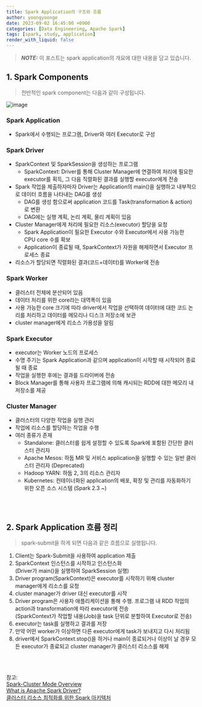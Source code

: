 ```yaml
---
title: Spark Application의 구조와 흐름
author: yoongyoonge
date: 2023-09-02 16:45:00 +0900
categories: [Data Engineering, Apache Spark]
tags: [spark, study, application]
render_with_liquid: false
---
```


> **_NOTE:_** 이 포스트는 spark application의 개요에 대한 내용을 담고 있습니다.


## 1. Spark Components
> 전반적인 spark component는 다음과 같이 구성됩니다.

![image](https://github.com/yoongyoonge/yoongyoonge.github.io/assets/20895661/2086c0ef-6f6a-4959-bf4d-b856e31433db)

### Spark Application
- Spark에서 수행되는 프로그램, Driver와 여러 Executor로 구성


### Spark Driver
- SparkContext 및 SparkSession을 생성하는 프로그램
    - SparkContext: Driver를 통해 Cluster Manager에 연결하여 처리에 필요한 executor를 획득, 그 다음 직렬화된 결과를 실행할 executor에게 전송
- Spark 작업을 제출하자마자 Driver는 Application의 main()을 실행하고 내부적으로 데이터 흐름을 나타내는 DAG를 생성
    - DAG를 생성 함으로써 application 코드를 Task(transformation & action)로 변환 
    - DAG에는 실행 계획, 논리 계획, 물리 계획이 있음
- Cluster Manager에게 처리에 필요한 리소스(executor) 할당을 요청
    - Spark Application이 필요한 Executor 수와 Executor에서 사용 가능한 CPU core 수를 확보
    - Application이 종료될 때, SparkContext가 자원을 해제하면서 Executor  프로세스 종료
- 리소스가 할당되면 직렬화된 결과(코드+데이터)를 Worker에 전송

### Spark Worker
- 클러스터 전체에 분산되어 있음
- 데이터 처리를 위한 core라는 대역폭이 있음
- 사용 가능한 core 크기에 따라 driver에서 작업을 선택하여 데이터에 대한 코드 논리를 처리하고 데이터를 메모리나 디스크 저장소에 보관
- cluster manager에게 리소스 가용성을 알림

### Spark Executor
- executor는 Worker 노드의 프로세스
- 수명 주기는 Spark Application과 같으며 application이 시작할 때 시작되어 종료될 때 종료
- 작업을 실행한 후에는 결과를 드라이버에 전송
- Block Manager를 통해 사용자 프로그램에 의해 캐시되는 RDD에 대한 메모리 내 저장소를 제공


### Cluster Manager
- 클러스터의 다양한 작업을 실행 관리
- 작업에 리소스를 할당하는 작업을 수행
- 여러 종류가 존재
    - Standalone: 클러스터를 쉽게 설정할 수 있도록 Spark에 포함된 간단한 클러스터 관리자
    - Apache Mesos: 하둡 MR 및 서비스 application을 실행할 수 있는 일반 클러스터 관리자 (Deprecated)
    - Hadoop YARN: 하둡 2, 3의 리소스 관리자
    - Kubernetes: 컨테이너화된 application의 배포, 확장 및 관리를 자동화하기 위한 오픈 소스 시스템 (Spark 2.3 ~)

<br>
<br>

## 2. Spark Application 흐름 정리
> spark-submit을 하게 되면 다음과 같은 흐름으로 실행됩니다.

1. Client는 Spark-Submit을 사용하여 application 제출
2. SparkContext 인스턴스를 시작하고 인스턴스화 <br> (Driver가 main()을 실행하여 SparkSession 실행)
3. Driver program(SparkContext)은 executor를 시작하기 위해 cluster manager에게 리소스를 요청
4. cluster manager가 driver 대신 executor를 시작
5. Driver program은 사용자 애플리케이션을 통해 수행. 프로그램 내 RDD 작업의 action과 transformation에 따라 executor에 전송 <br>
(SparkContext가 작업할 내용(Job)을 task 단위로 분할하여 Executor로 전송)
6. executor는 task를 실행하고 결과를 저장
7. 만약 어떤 worker가 이상하면 다른 executor에게 task가 보내지고 다시 처리됨
8. driver에서 SparkContext.stop()을 하거나 main이 종료되거나 이상이 날 경우 모든 executor가 종료되고 cluster manager가 클러스터 리소스를 해제


<br>
<br>

참고: <br>
[Spark-Cluster Mode Overview](https://spark.apache.org/docs/latest/cluster-overview.html) <br>
[What is Apache Spark Driver?](https://sparkbyexamples.com/spark/what-is-apache-spark-driver/) <br>
[클러스터 리소스 최적화를 위한 Spark 아키텍처](https://www.samsungsds.com/kr/insights/spark-cluster-job-server.html)
